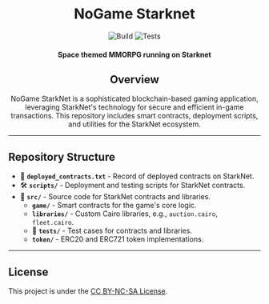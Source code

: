 <div align="center">

# NoGame Starknet
![Build](https://github.com/ametel01/nogame-starknet/actions/workflows/scarb.yml/badge.svg?style=for-the-badge&logo=github)
![Tests](https://github.com/ametel01/nogame-starknet/actions/workflows/test.yml/badge.svg?style=for-the-badge&logo=github)

<h4>Space themed MMORPG running on Starknet</h4>

## Overview

NoGame StarkNet is a sophisticated blockchain-based gaming application, leveraging StarkNet's technology for secure and efficient in-game transactions. This repository includes smart contracts, deployment scripts, and utilities for the StarkNet ecosystem.

</div>

---

## Repository Structure

- 📄 **`deployed_contracts.txt`** - Record of deployed contracts on StarkNet.
- 🛠 **`scripts/`** - Deployment and testing scripts for StarkNet contracts.
- 🧱 **`src/`** - Source code for StarkNet contracts and libraries.
  - **`game/`** - Smart contracts for the game's core logic.
  - **`libraries/`** - Custom Cairo libraries, e.g., `auction.cairo`, `fleet.cairo`.
  - 🧪 **`tests/`** - Test cases for contracts and libraries.
  - **`token/`** - ERC20 and ERC721 token implementations.

</div>

---

## License


This project is under the [CC BY-NC-SA License](LICENSE).

</div>
